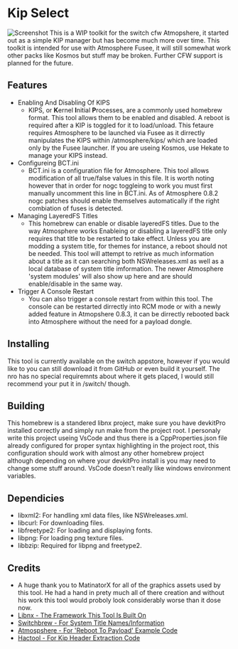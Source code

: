 # Kip Select
![Screenshot](https://github.com/Sciguy429/KipSelect/raw/master/graphics/screenshot/screenshot-1.jpg)
This is a WIP toolkit for the switch cfw Atmopshere, it started out as a simple KIP manager but has become much more over time. This toolkit is intended for use with Atmosphere Fusee, it will still somewhat work other packs like Kosmos but stuff may be broken. Further CFW support is planned for the future.

## Features
* Enabling And Disabling Of KIPS
    * KIPS, or **K**ernel **I**nitial **P**rocesses, are a commonly used homebrew format. This tool allows them to be enabled and disabled. A reboot is required after a KIP is toggled for it to load/unload. This fetaure requires Atmosphere to be launched via Fusee as it dirrectly manipulates the KIPS within /atmosphere/kips/ which are loaded only by the Fusee launcher. If you are useing Kosmos, use Hekate to manage your KIPS instead.
* Configureing BCT.ini
    * BCT.ini is a configuration file for Atmosphere. This tool allows modification of all true/false values in this file. It is worth noting however that in order for nogc toggleing to work you must first manually uncomment this line in BCT.ini. As of Atmosphere 0.8.2 nogc patches should enable themselves automatically if the right combiation of fuses is detected.
* Managing LayeredFS Titles
    * This homebrew can enable or disable layeredFS titles. Due to the way Atmosphere works Enableing or disabling a layeredFS title only requires that title to be restarted to take effect. Unless you are modding a system title, for themes for instance, a reboot should not be needed. This tool will attempt to retrive as much information about a title as it can searching both NSWreleases.xml as well as a local database of system title imformation. The newer Atmosphere 'system modules' will also show up here and are should enable/disable in the same way.
* Trigger A Console Restart
    * You can also trigger a console restart from within this tool. The console can be restarted dirrectly into RCM mode or with a newly added feature in Atmopshere 0.8.3, it can be dirrectly rebooted back into Atmosphere without the need for a payload dongle.

## Installing
This tool is currently available on the switch appstore, however if you would like to you can still download it from GitHub or even build it yourself. The nro has no special requiremnts about where it gets placed, I would still recommend your put it in /switch/ though.

## Building
This homebrew is a standered libnx project, make sure you have devkitPro installed correctly and simply run make from the project root. I personaly write this project useing VsCode and thus there is a CppProperties.json file already configured for proper syntax highlighting in the project root, this configuration should work with almost any other homebrew project although depending on where your devkitPro install is you may need to change some stuff around. VsCode doesn't really like windows environment variables.

## Dependicies
* libxml2: For handling xml data files, like NSWreleases.xml.
* libcurl: For downloading files.
* libfreetype2: For loading and displaying fonts.
* libpng: For loading png texture files.
* libbzip: Required for libpng and freetype2.

## Credits
* A huge thank you to MatinatorX for all of the graphics assets used by this tool. He had a hand in prety much all of there creation and without his work this tool would proboly look considerably worse than it dose now.
* [Libnx - The Framework This Tool Is Built On](https://github.com/switchbrew/libnx)
* [Switchbrew - For System Title Names/Information](https://switchbrew.org/wiki/Main_Page)
* [Atmospshere - For 'Reboot To Payload' Example Code](https://github.com/Atmosphere-NX/Atmosphere)
* [Hactool - For Kip Header Extraction Code](https://github.com/SciresM/hactool)
